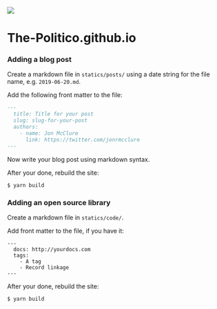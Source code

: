 ![](https://www.politico.com/interactives/cdn/images/badge.svg)

# The-Politico.github.io

### Adding a blog post

Create a markdown file in `statics/posts/` using a date string for the file name, e.g. `2019-06-20.md`.

Add the following front matter to the file:

```markdown
---
  title: Title for your post
  slug: slug-for-your-post
  authors:
    - name: Jon McClure
      link: https://twitter.com/jonrmcclure
---
```

Now write your blog post using markdown syntax.

After your done, rebuild the site:

```
$ yarn build
```

### Adding an open source library

Create a markdown file in `statics/code/`.

Add front matter to the file, if you have it:

```
---
  docs: http://yourdocs.com
  tags:
    - A tag
    - Record linkage
---
```

After your done, rebuild the site:

```
$ yarn build
```

